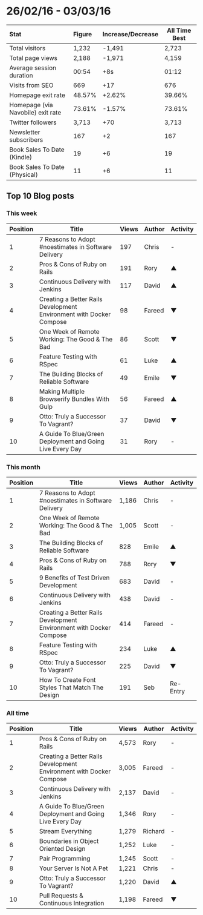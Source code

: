 # 26/02/16 - 03/03/16

| Stat | Figure | Increase/Decrease | All Time Best |
| :--- | :----- | :---------------- | ------------- |
| Total visitors | 1,232 | -1,491 | 2,723 |
| Total page views | 2,188 | -1,971 | 4,159 |
| Average session duration | 00:54| +8s | 01:12 |
| Visits from SEO | 669 | +17 | 676 |
| Homepage exit rate | 48.57% | +2.62% | 39.66% |
| Homepage (via Navobile) exit rate | 73.61% | -1.57% | 73.61% |
| Twitter followers | 3,713 | +70 | 3,713 |
| Newsletter subscribers | 167 | +2 | 167 |
| Book Sales To Date (Kindle) | 19 | +6| 19 |
| Book Sales To Date (Physical) | 11 | +6 | 11 |

## Top 10 Blog posts

### This week

| Position | Title | Views | Author | Activity |
| -------- | ----- | ----- | ------ | -------- |
|1 |7 Reasons to Adopt #noestimates in Software Delivery | 197 | Chris | - |
|2 |Pros & Cons of Ruby on Rails | 191 | Rory | ▲ |
|3 |Continuous Delivery with Jenkins | 117| David | ▲ |
|4 |Creating a Better Rails Development Environment with Docker Compose | 98 | Fareed | ▼ |
|5 |One Week of Remote Working: The Good & The Bad | 86 | Scott | ▼ |
|6 |Feature Testing with RSpec | 61 | Luke | ▲ |
|7 |The Building Blocks of Reliable Software | 49 | Emile | ▼ |
|8 |Making Multiple Browserify Bundles With Gulp | 56 | Fareed | ▲ |
|9 |Otto: Truly a Successor To Vagrant? | 37 | David | ▼ |
|10 |A Guide To Blue/Green Deployment and Going Live Every Day | 31 | Rory | - |

### This month

| Position | Title | Views | Author | Activity |
| -------- | ----- | ----- | ------ | -------- |
|1 |7 Reasons to Adopt #noestimates in Software Delivery | 1,186 | Chris | - |
|2 |One Week of Remote Working: The Good & The Bad | 1,005 | Scott | - |
|3 |The Building Blocks of Reliable Software | 828 | Emile | ▲ |
|4 |Pros & Cons of Ruby on Rails | 788 | Rory | ▼ |
|5 |9 Benefits of Test Driven Development | 683 | David | - |
|6 |Continuous Delivery with Jenkins | 438 | David | - |
|7 |Creating a Better Rails Development Environment with Docker Compose | 414 | Fareed | - |
|8 |Feature Testing with RSpec | 234 | Luke | ▲ |
|9 |Otto: Truly a Successor To Vagrant? | 225 | David | ▼ |
|10 |How To Create Font Styles That Match The Design | 191 | Seb | Re-Entry |

### All time

| Position | Title | Views | Author | Activity |
| -------- | ----- | ----- | ------ | -------- |
|1 |Pros & Cons of Ruby on Rails | 4,573 | Rory | - |
|2 |Creating a Better Rails Development Environment with Docker Compose | 3,005 | Fareed | -
|3 |Continuous Delivery with Jenkins | 2,137 | David | - |
|4 |A Guide To Blue/Green Deployment and Going Live Every Day | 1,346 | Rory | - |
|5 |Stream Everything | 1,279 | Richard | - |
|6 |Boundaries in Object Oriented Design | 1,252 | Luke | - |
|7 |Pair Programming | 1,245 | Scott | - |
|8 |Your Server Is Not A Pet | 1,221 | Chris | - |
|9 |Otto: Truly a Successor To Vagrant? | 1,220 | David | ▲ |
|10 |Pull Requests & Continuous Integration | 1,198 | Fareed | ▼ |

